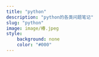 ```yaml
---
title: "python"
description: "python的各类问题笔记"
slug: "python"
image: image/椿.jpeg
style:
    background: none
    color: "#000"
---
```

